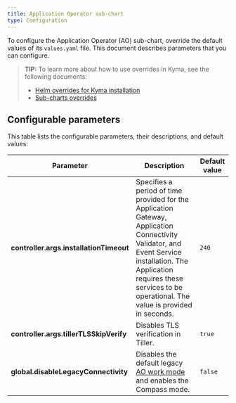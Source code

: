 ```yaml
---
title: Application Operator sub-chart
type: Configuration
---
```


To configure the Application Operator (AO) sub-chart, override the default values of its `values.yaml` file. This document describes parameters that you can configure.

>**TIP:** To learn more about how to use overrides in Kyma, see the following documents: 
>* [Helm overrides for Kyma installation](/root/kyma/#configuration-helm-overrides-for-kyma-installation)
>* [Sub-charts overrides](/root/kyma/#configuration-helm-overrides-for-kyma-installation-sub-chart-overrides)

## Configurable parameters

This table lists the configurable parameters, their descriptions, and default values:

| Parameter | Description | Default value |
|-----------|-------------|---------------|
| **controller.args.installationTimeout** | Specifies a period of time provided for the Application Gateway, Application Connectivity Validator, and Event Service installation. The Application requires these services to be operational. The value is provided in seconds.| `240` |
| **controller.args.tillerTLSSkipVerify** | Disables TLS verification in Tiller. | `true` 
| **global.disableLegacyConnectivity** | Disables the default legacy [AO work mode](#architecture-application-connector-components-application-operator) and enables the Compass mode. | `false` 